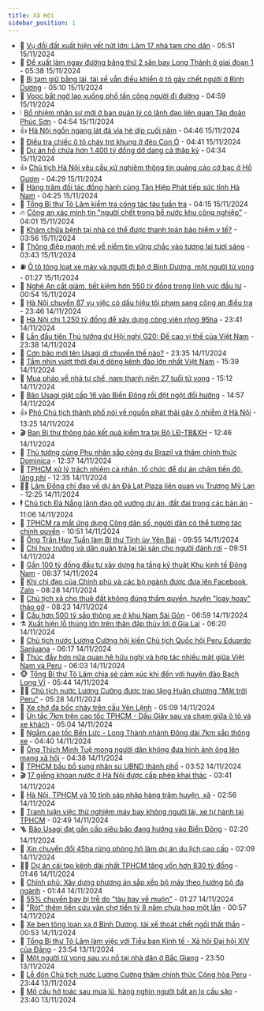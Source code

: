 ```yaml
---
title: Xã Hội
sidebar_position: 1
---
```


<!-- dantri-xa-hoi:START -->
- 🫣 [Vụ đồi đất xuất hiện vết nứt lớn: Làm 17 nhà tạm cho dân](https://dantri.com.vn/xa-hoi/vu-doi-dat-xuat-hien-vet-nut-lon-lam-17-nha-tam-cho-dan-20241115110632195.htm) - 05:51 15/11/2024
- 💼 [Đề xuất làm ngay đường băng thứ 2 sân bay Long Thành ở giai đoạn 1](https://dantri.com.vn/xa-hoi/de-xuat-lam-ngay-duong-bang-thu-2-san-bay-long-thanh-o-giai-doan-1-20241115113229383.htm) - 05:38 15/11/2024
- 🎊 [Bị tạm giữ bằng lái, tài xế vẫn điều khiển ô tô gây chết người ở Bình Dương](https://dantri.com.vn/xa-hoi/bi-tam-giu-bang-lai-tai-xe-van-dieu-khien-o-to-gay-chet-nguoi-o-binh-duong-20241115112824573.htm) - 05:10 15/11/2024
- 🙉 [Voọc bất ngờ lao xuống phố tấn công người đi đường](https://dantri.com.vn/xa-hoi/vooc-bat-ngo-lao-xuong-pho-tan-cong-nguoi-di-duong-20241115114135399.htm) - 04:59 15/11/2024
- 🕯 [Bổ nhiệm nhân sự mới ở ban quản lý có lãnh đạo liên quan Tập đoàn Phúc Sơn](https://dantri.com.vn/xa-hoi/bo-nhiem-nhan-su-moi-o-ban-quan-ly-co-lanh-dao-lien-quan-tap-doan-phuc-son-20241115110747971.htm) - 04:54 15/11/2024
- 👍 [Hà Nội ngổn ngang lát đá vỉa hè dịp cuối năm](https://dantri.com.vn/xa-hoi/ha-noi-ngon-ngang-lat-da-via-he-dip-cuoi-nam-20241115013110016.htm) - 04:46 15/11/2024
- 🤖 [Điều tra chiếc ô tô cháy trơ khung ở đèo Con Ó](https://dantri.com.vn/xa-hoi/dieu-tra-chiec-o-to-chay-tro-khung-o-deo-con-o-20241115105438138.htm) - 04:41 15/11/2024
- 🙉 [Dự án hồ chứa hơn 1.400 tỷ đồng dở dang cả thập kỷ](https://dantri.com.vn/xa-hoi/du-an-ho-chua-hon-1400-ty-dong-do-dang-ca-thap-ky-20241114222420049.htm) - 04:34 15/11/2024
- 👍 [Chủ tịch Hà Nội yêu cầu xử nghiêm thông tin quảng cáo cờ bạc ở Hồ Gươm](https://dantri.com.vn/xa-hoi/chu-tich-ha-noi-yeu-cau-xu-nghiem-thong-tin-quang-cao-co-bac-o-ho-guom-20241115093108119.htm) - 04:29 15/11/2024
- 🗽 [Hàng trăm đối tác đồng hành cùng Tân Hiệp Phát tiếp sức tỉnh Hà Nam](https://dantri.com.vn/xa-hoi/hang-tram-doi-tac-dong-hanh-cung-tan-hiep-phat-tiep-suc-tinh-ha-nam-20241115111750849.htm) - 04:25 15/11/2024
- 🗽 [Tổng Bí thư Tô Lâm kiểm tra công tác tàu tuần tra](https://dantri.com.vn/xa-hoi/tong-bi-thu-to-lam-kiem-tra-cong-tac-tau-tuan-tra-20241115103928885.htm) - 04:15 15/11/2024
- 🔥 [Công an xác minh tin &quot;người chết trong bể nước khu công nghiệp&quot;](https://dantri.com.vn/xa-hoi/cong-an-xac-minh-tin-nguoi-chet-trong-be-nuoc-khu-cong-nghiep-20241115092344358.htm) - 04:01 15/11/2024
- 🦒 [Khám chữa bệnh tại nhà có thể được thanh toán bảo hiểm y tế?](https://dantri.com.vn/xa-hoi/kham-chua-benh-tai-nha-co-the-duoc-thanh-toan-bao-hiem-y-te-20241115103314784.htm) - 03:56 15/11/2024
- 🧐 [Thông điệp mạnh mẽ về niềm tin vững chắc vào tương lai tươi sáng](https://dantri.com.vn/xa-hoi/thong-diep-manh-me-ve-niem-tin-vung-chac-vao-tuong-lai-tuoi-sang-20241115104325178.htm) - 03:43 15/11/2024
- ⛽️ [Ô tô tông loạt xe máy và người đi bộ ở Bình Dương, một người tử vong](https://dantri.com.vn/xa-hoi/o-to-tong-loat-xe-may-va-nguoi-di-bo-o-binh-duong-mot-nguoi-tu-vong-20241115081107508.htm) - 01:27 15/11/2024
- 🚀 [Nghệ An cắt giảm, tiết kiệm hơn 550 tỷ đồng trong lĩnh vực đầu tư](https://dantri.com.vn/xa-hoi/nghe-an-cat-giam-tiet-kiem-hon-550-ty-dong-trong-linh-vuc-dau-tu-20241114225433155.htm) - 00:54 15/11/2024
- 🦒 [Hà Nội chuyển 87 vụ việc có dấu hiệu tội phạm sang công an điều tra](https://dantri.com.vn/xa-hoi/ha-noi-chuyen-87-vu-viec-co-dau-hieu-toi-pham-sang-cong-an-dieu-tra-20241114233155397.htm) - 23:46 14/11/2024
- 🦅 [Hà Nội chi 1.250 tỷ đồng để xây dựng công viên rộng 95ha](https://dantri.com.vn/xa-hoi/ha-noi-chi-1250-ty-dong-de-xay-dung-cong-vien-rong-95ha-20241113222541010.htm) - 23:41 14/11/2024
- 🚀 [Lần đầu tiên Thủ tướng dự Hội nghị G20: Đề cao vị thế của Việt Nam](https://dantri.com.vn/xa-hoi/lan-dau-tien-thu-tuong-du-hoi-nghi-g20-de-cao-vi-the-cua-viet-nam-20241114224320052.htm) - 23:38 14/11/2024
- 🦅 [Cơn bão mới tên Usagi di chuyển thế nào?](https://dantri.com.vn/xa-hoi/con-bao-moi-ten-usagi-di-chuyen-the-nao-20241115063012381.htm) - 23:35 14/11/2024
- 🤠 [Tầm nhìn vượt thời đại ở dòng kênh đào lớn nhất Việt Nam](https://dantri.com.vn/xa-hoi/tam-nhin-vuot-thoi-dai-o-dong-kenh-dao-lon-nhat-viet-nam-20241114215050318.htm) - 15:39 14/11/2024
- 💄 [Mua pháo về nhà tự chế, nam thanh niên 27 tuổi tử vong](https://dantri.com.vn/xa-hoi/mua-phao-ve-nha-tu-che-nam-thanh-nien-27-tuoi-tu-vong-20241114214418160.htm) - 15:12 14/11/2024
- 🥷 [Bão Usagi giật cấp 16 vào Biển Đông rồi đột ngột đổi hướng](https://dantri.com.vn/xa-hoi/bao-usagi-giat-cap-16-vao-bien-dong-roi-dot-ngot-doi-huong-20241114214749518.htm) - 14:57 14/11/2024
- 👍 [Phó Chủ tịch thành phố nói về nguồn phát thải gây ô nhiễm ở Hà Nội](https://dantri.com.vn/xa-hoi/pho-chu-tich-thanh-pho-noi-ve-nguon-phat-thai-gay-o-nhiem-o-ha-noi-20241114194233078.htm) - 13:25 14/11/2024
- 🎬 [Ban Bí thư thông báo kết quả kiểm tra tại Bộ LĐ-TB&amp;XH](https://dantri.com.vn/an-sinh/ban-bi-thu-thong-bao-ket-qua-kiem-tra-tai-bo-ld-tbxh-20241114175512134.htm) - 12:46 14/11/2024
- 🦒 [Thủ tướng cùng Phu nhân sắp công du Brazil và thăm chính thức Dominica](https://dantri.com.vn/xa-hoi/thu-tuong-cung-phu-nhan-sap-cong-du-brazil-va-tham-chinh-thuc-dominica-20241114191729294.htm) - 12:37 14/11/2024
- 🌊 [TPHCM xử lý trách nhiệm cá nhân, tổ chức để dự án chậm tiến độ, lãng phí](https://dantri.com.vn/xa-hoi/tphcm-xu-ly-trach-nhiem-ca-nhan-to-chuc-de-du-an-cham-tien-do-lang-phi-20241114190951460.htm) - 12:35 14/11/2024
- 🧑‍💻 [Lâm Đồng chỉ đạo về dự án Đà Lạt Plaza liên quan vụ Trương Mỹ Lan](https://dantri.com.vn/xa-hoi/lam-dong-chi-dao-ve-du-an-da-lat-plaza-lien-quan-vu-truong-my-lan-20241114183032055.htm) - 12:25 14/11/2024
- 🕴 [Chủ tịch Đà Nẵng lãnh đạo gỡ vướng dự án, đất đai trong các bản án](https://dantri.com.vn/xa-hoi/chu-tich-da-nang-lanh-dao-go-vuong-du-an-dat-dai-trong-cac-ban-an-20241114173604945.htm) - 11:06 14/11/2024
- 🤔 [TPHCM ra mắt ứng dụng Công dân số, người dân có thể tương tác chính quyền](https://dantri.com.vn/xa-hoi/tphcm-ra-mat-ung-dung-cong-dan-so-nguoi-dan-co-the-tuong-tac-chinh-quyen-20241114174310612.htm) - 10:51 14/11/2024
- 💄 [Ông Trần Huy Tuấn làm Bí thư Tỉnh ủy Yên Bái](https://dantri.com.vn/xa-hoi/ong-tran-huy-tuan-lam-bi-thu-tinh-uy-yen-bai-20241114165127422.htm) - 09:55 14/11/2024
- 🧠 [Chỉ huy trưởng và dân quân trả lại tài sản cho người đánh rơi](https://dantri.com.vn/xa-hoi/chi-huy-truong-va-dan-quan-tra-lai-tai-san-cho-nguoi-danh-roi-20241114163152503.htm) - 09:51 14/11/2024
- 🦣 [Gần 100 tỷ đồng đầu tư xây dựng hạ tầng kỹ thuật Khu kinh tế Đông Nam](https://dantri.com.vn/xa-hoi/gan-100-ty-dong-dau-tu-xay-dung-ha-tang-ky-thuat-khu-kinh-te-dong-nam-20241113204136303.htm) - 08:37 14/11/2024
- 💫 [Khi chỉ đạo của Chính phủ và các bộ ngành được đưa lên Facebook, Zalo](https://dantri.com.vn/xa-hoi/khi-chi-dao-cua-chinh-phu-va-cac-bo-nganh-duoc-dua-len-facebook-zalo-20241114150501092.htm) - 08:28 14/11/2024
- 🚀 [Chủ tịch xã cho thuê đất không đúng thẩm quyền, huyện &quot;loay hoay&quot; tháo gỡ](https://dantri.com.vn/xa-hoi/chu-tich-xa-cho-thue-dat-khong-dung-tham-quyen-huyen-loay-hoay-thao-go-20241114151226967.htm) - 08:23 14/11/2024
- 🤔 [Cầu hơn 500 tỷ sắp thông xe ở khu Nam Sài Gòn](https://dantri.com.vn/xa-hoi/cau-hon-500-ty-sap-thong-xe-o-khu-nam-sai-gon-20241113191531969.htm) - 06:59 14/11/2024
- ⚗️ [Xuất hiện lỗ thủng lớn trên thân đập thủy lợi ở Gia Lai](https://dantri.com.vn/xa-hoi/xuat-hien-lo-thung-lon-tren-than-dap-thuy-loi-o-gia-lai-20241114125157617.htm) - 06:20 14/11/2024
- 🫶 [Chủ tịch nước Lương Cường hội kiến Chủ tịch Quốc hội Peru Eduardo Sanjuana](https://dantri.com.vn/xa-hoi/chu-tich-nuoc-luong-cuong-hoi-kien-chu-tich-quoc-hoi-peru-eduardo-sanjuana-20241114131701589.htm) - 06:17 14/11/2024
- 🌮 [Thúc đẩy hơn nữa quan hệ hữu nghị và hợp tác nhiều mặt giữa Việt Nam và Peru](https://dantri.com.vn/xa-hoi/thuc-day-hon-nua-quan-he-huu-nghi-va-hop-tac-nhieu-mat-giua-viet-nam-va-peru-20241114130320465.htm) - 06:03 14/11/2024
- 🐵 [Tổng Bí thư Tô Lâm chia sẻ cảm xúc khi đến với huyện đảo Bạch Long Vĩ](https://dantri.com.vn/xa-hoi/tong-bi-thu-to-lam-chia-se-cam-xuc-khi-den-voi-huyen-dao-bach-long-vi-20241114124409190.htm) - 05:44 14/11/2024
- 🧑‍🏫 [Chủ tịch nước Lương Cường được trao tặng Huân chương &quot;Mặt trời Peru&quot;](https://dantri.com.vn/xa-hoi/chu-tich-nuoc-luong-cuong-duoc-trao-tang-huan-chuong-mat-troi-peru-20241114122822309.htm) - 05:28 14/11/2024
- 💫 [Xe chở đá bốc cháy trên cầu Yên Lệnh](https://dantri.com.vn/xa-hoi/xe-cho-da-boc-chay-tren-cau-yen-lenh-20241114115959203.htm) - 05:09 14/11/2024
- 🦩 [Ùn tắc 7km trên cao tốc TPHCM - Dầu Giây sau va chạm giữa ô tô và xe khách](https://dantri.com.vn/xa-hoi/un-tac-7km-tren-cao-toc-tphcm-dau-giay-sau-va-cham-giua-o-to-va-xe-khach-20241114111037901.htm) - 05:04 14/11/2024
- 🦄 [Ngắm cao tốc Bến Lức - Long Thành nhánh Đông dài 7km sắp thông xe](https://dantri.com.vn/xa-hoi/ngam-cao-toc-ben-luc-long-thanh-nhanh-dong-dai-7km-sap-thong-xe-20241113182327261.htm) - 04:40 14/11/2024
- 💂 [Ông Thích Minh Tuệ mong người dân không đưa hình ảnh ông lên mạng xã hội](https://dantri.com.vn/xa-hoi/ong-thich-minh-tue-mong-nguoi-dan-khong-dua-hinh-anh-ong-len-mang-xa-hoi-20241114102539350.htm) - 04:38 14/11/2024
- 💄 [TPHCM bầu bổ sung nhân sự UBND thành phố](https://dantri.com.vn/xa-hoi/tphcm-bau-bo-sung-nhan-su-ubnd-thanh-pho-20241113210405330.htm) - 03:52 14/11/2024
- 🎬 [17 giếng khoan nước ở Hà Nội được cấp phép khai thác](https://dantri.com.vn/xa-hoi/17-gieng-khoan-nuoc-o-ha-noi-duoc-cap-phep-khai-thac-20241114102827279.htm) - 03:41 14/11/2024
- 👀 [Hà Nội, TPHCM và 10 tỉnh sáp nhập hàng trăm huyện, xã](https://dantri.com.vn/xa-hoi/ha-noi-tphcm-va-10-tinh-sap-nhap-hang-tram-huyen-xa-20241114085517317.htm) - 02:56 14/11/2024
- 💃 [Tranh luận việc thử nghiệm máy bay không người lái, xe tự hành tại TPHCM](https://dantri.com.vn/xa-hoi/tranh-luan-viec-thu-nghiem-may-bay-khong-nguoi-lai-xe-tu-hanh-tai-tphcm-20241113230502838.htm) - 02:49 14/11/2024
- 🪜 [Bão Usagi đạt gần cấp siêu bão đang hướng vào Biển Đông](https://dantri.com.vn/xa-hoi/bao-usagi-dat-gan-cap-sieu-bao-dang-huong-vao-bien-dong-20241114085004547.htm) - 02:20 14/11/2024
- 📝 [Xin chuyển đổi 45ha rừng phòng hộ làm dự án du lịch cao cấp](https://dantri.com.vn/xa-hoi/xin-chuyen-doi-45ha-rung-phong-ho-lam-du-an-du-lich-cao-cap-20241114084526762.htm) - 02:09 14/11/2024
- 🧑‍💻 [Dự án cải tạo kênh dài nhất TPHCM tăng vốn hơn 830 tỷ đồng](https://dantri.com.vn/xa-hoi/du-an-cai-tao-kenh-dai-nhat-tphcm-tang-von-hon-830-ty-dong-20241113234659666.htm) - 01:46 14/11/2024
- 👺 [Chính phủ: Xây dựng phương án sắp xếp bộ máy theo hướng bộ đa ngành](https://dantri.com.vn/xa-hoi/chinh-phu-xay-dung-phuong-an-sap-xep-bo-may-theo-huong-bo-da-nganh-20241114083300438.htm) - 01:44 14/11/2024
- 🌮 [55% chuyến bay bị trễ do &quot;tàu bay về muộn&quot;](https://dantri.com.vn/xa-hoi/55-chuyen-bay-bi-tre-do-tau-bay-ve-muon-20241114081251105.htm) - 01:27 14/11/2024
- 🤭 [&quot;Rót&quot; thêm tiền cứu vãn chợ tiền tỷ 8 năm chưa họp một lần](https://dantri.com.vn/xa-hoi/rot-them-tien-cuu-van-cho-tien-ty-8-nam-chua-hop-mot-lan-20241113224920837.htm) - 00:57 14/11/2024
- 💪 [Xe ben tông loạn xạ ở Bình Dương, tài xế thoát chết ngồi thất thần](https://dantri.com.vn/xa-hoi/xe-ben-tong-loan-xa-o-binh-duong-tai-xe-thoat-chet-ngoi-that-than-20241114074943332.htm) - 00:53 14/11/2024
- 🧰 [Tổng Bí thư Tô Lâm làm việc với Tiểu ban Kinh tế - Xã hội Đại hội XIV của Đảng](https://dantri.com.vn/xa-hoi/tong-bi-thu-to-lam-lam-viec-voi-tieu-ban-kinh-te-xa-hoi-dai-hoi-xiv-cua-dang-20241114065356802.htm) - 23:54 13/11/2024
- 🤡 [Một người tử vong sau vụ nổ tại nhà dân ở Bắc Giang](https://dantri.com.vn/xa-hoi/mot-nguoi-tu-vong-sau-vu-no-tai-nha-dan-o-bac-giang-20241114065049230.htm) - 23:50 13/11/2024
- 🦆 [Lễ đón Chủ tịch nước Lương Cường thăm chính thức Cộng hòa Peru](https://dantri.com.vn/xa-hoi/le-don-chu-tich-nuoc-luong-cuong-tham-chinh-thuc-cong-hoa-peru-20241114064413917.htm) - 23:44 13/11/2024
- 🦍 [Mố cầu hở toác sau mưa lũ, hàng nghìn người bất an lo cầu sập](https://dantri.com.vn/xa-hoi/mo-cau-ho-toac-sau-mua-lu-hang-nghin-nguoi-bat-an-lo-cau-sap-20241113114323046.htm) - 23:40 13/11/2024<!-- dantri-xa-hoi:END -->
